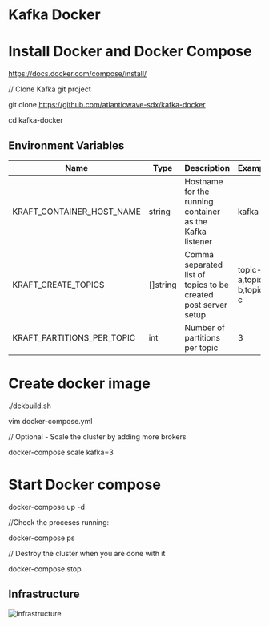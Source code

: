 # Kafka Docker

# Install Docker and Docker Compose

https://docs.docker.com/compose/install/

// Clone Kafka git project 

git clone https://github.com/atlanticwave-sdx/kafka-docker

cd kafka-docker

## Environment Variables

| Name                       | Type     | Description                                                    | Example                 |
| -------------------------- | -------- | -------------------------------------------------------------- | ----------------------- |
| KRAFT_CONTAINER_HOST_NAME  | string   | Hostname for the running container as the Kafka listener       | kafka                   |
| KRAFT_CREATE_TOPICS        | []string | Comma separated list of topics to be created post server setup | topic-a,topic-b,topic-c |
| KRAFT_PARTITIONS_PER_TOPIC | int      | Number of partitions per topic                                 | 3                       |

# Create docker image

./dckbuild.sh

vim docker-compose.yml 

// Optional - Scale the cluster by adding more brokers

docker-compose scale kafka=3

# Start Docker compose

docker-compose up -d

//Check the proceses running:

docker-compose ps

// Destroy the cluster when you are done with it

docker-compose stop


## Infrastructure

![infrastructure](https://fiudit-my.sharepoint.com/:i:/g/personal/lmarinve_fiu_edu/ES61HUl2AuJCrw6naiiItf0BE14I91HoKAdX67MphlnbAA?e=X7MKTN)

